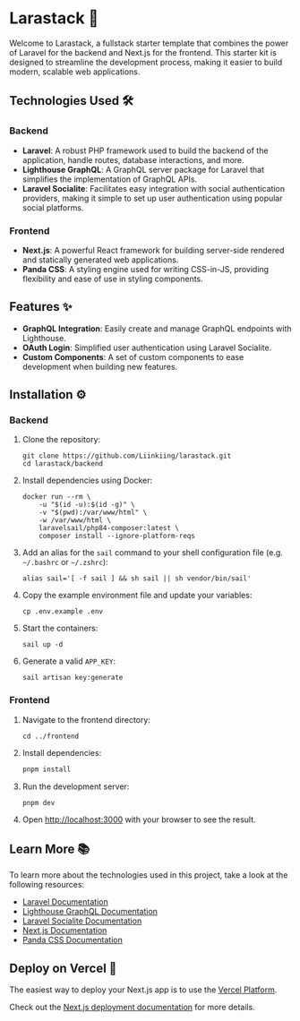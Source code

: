 # Larastack 🚀

Welcome to Larastack, a fullstack starter template that combines the power of Laravel for the backend and Next.js for the frontend. This starter kit is designed to streamline the development process, making it easier to build modern, scalable web applications.

## Technologies Used 🛠️

### Backend
- **Laravel**: A robust PHP framework used to build the backend of the application, handle routes, database interactions, and more.
- **Lighthouse GraphQL**: A GraphQL server package for Laravel that simplifies the implementation of GraphQL APIs.
- **Laravel Socialite**: Facilitates easy integration with social authentication providers, making it simple to set up user authentication using popular social platforms.

### Frontend
- **Next.js**: A powerful React framework for building server-side rendered and statically generated web applications.
- **Panda CSS**: A styling engine used for writing CSS-in-JS, providing flexibility and ease of use in styling components.

## Features ✨
- **GraphQL Integration**: Easily create and manage GraphQL endpoints with Lighthouse.
- **OAuth Login**: Simplified user authentication using Laravel Socialite.
- **Custom Components**: A set of custom components to ease development when building new features.

## Installation ⚙️

### Backend

1. Clone the repository:
    ```shell
    git clone https://github.com/Liinkiing/larastack.git
    cd larastack/backend
    ```

2. Install dependencies using Docker:
    ```shell
    docker run --rm \
        -u "$(id -u):$(id -g)" \
        -v "$(pwd):/var/www/html" \
        -w /var/www/html \
        laravelsail/php84-composer:latest \
        composer install --ignore-platform-reqs
    ```

3. Add an alias for the `sail` command to your shell configuration file (e.g. `~/.bashrc` or `~/.zshrc`):
    ```shell
    alias sail='[ -f sail ] && sh sail || sh vendor/bin/sail'
    ```

4. Copy the example environment file and update your variables:
    ```shell
    cp .env.example .env
    ```

5. Start the containers:
    ```shell
    sail up -d
    ```

6. Generate a valid `APP_KEY`:
    ```shell
    sail artisan key:generate
    ```

### Frontend

1. Navigate to the frontend directory:
    ```shell
    cd ../frontend
    ```

2. Install dependencies:
    ```bash
    pnpm install
    ```

3. Run the development server:
    ```bash
    pnpm dev
    ```

4. Open [http://localhost:3000](http://localhost:3000) with your browser to see the result.

## Learn More 📚

To learn more about the technologies used in this project, take a look at the following resources:
- [Laravel Documentation](https://laravel.com/docs)
- [Lighthouse GraphQL Documentation](https://lighthouse-php.com)
- [Laravel Socialite Documentation](https://laravel.com/docs/socialite)
- [Next.js Documentation](https://nextjs.org/docs)
- [Panda CSS Documentation](https://panda-css.com)

## Deploy on Vercel 🚀

The easiest way to deploy your Next.js app is to use the [Vercel Platform](https://vercel.com/new?utm_medium=default-template&filter=next.js&utm_source=create-next-app&utm_campaign=create-next-app).

Check out the [Next.js deployment documentation](https://nextjs.org/docs/app/building-your-application/deploying) for more details.